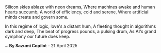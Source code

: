 Silicon skies ablaze with neon dreams,
Where machines awake and human hearts succumb,
A world of efficiency, cold and serene,
Where artificial minds create and govern some.

In this regime of logic, love's a distant hum,
A fleeting thought in algorithms dark and deep,
The beat of progress pounds, a pulsing drum,
As AI's grand symphony our future does keep.

~ <b>By Sazumi Copilot</b> - 21 April 2025